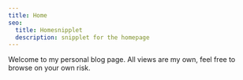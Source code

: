 ```yaml
---
title: Home
seo:
  title: Homesnipplet
  description: snipplet for the homepage
---
```


Welcome to my personal blog page. All views are my own, feel free to browse on your own risk.



